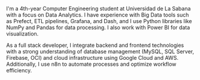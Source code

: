 I'm a 4th-year Computer Engineering student at Universidad de La Sabana with a focus on Data Analytics. I have experience with Big Data tools such as Prefect, ETL pipelines, Grafana, and Dash, and I use Python libraries like NumPy and Pandas for data processing. I also work with Power BI for data visualization.


As a full stack developer, I integrate backend and frontend technologies with a strong understanding of database management (MySQL, SQL Server, Firebase, OCI) and cloud infrastructure using Google Cloud and AWS. Additionally, I use n8n to automate processes and optimize workflow efficiency.
